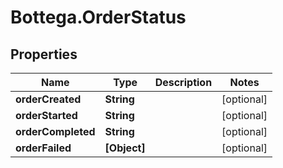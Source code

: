 # Bottega.OrderStatus

## Properties

Name | Type | Description | Notes
------------ | ------------- | ------------- | -------------
**orderCreated** | **String** |  | [optional] 
**orderStarted** | **String** |  | [optional] 
**orderCompleted** | **String** |  | [optional] 
**orderFailed** | **[Object]** |  | [optional] 


